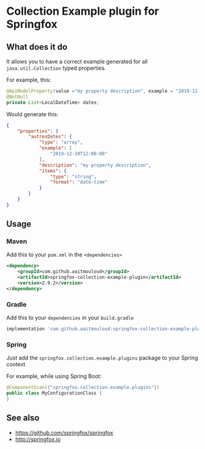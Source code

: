 # Collection Example plugin for Springfox

## What does it do
It allows you to have a correct example generated for all `java.util.Collection` typed properties.

For example, this:
```java
@ApiModelProperty(value ="my property description", example = "2019-12-20T12:00:00")
@NotNull
private List<LocalDateTime> dates;
```

Would generate this:
```json
{
    "properties": {
        "autresDates": {
            "type": "array",
            "example": [
                "2019-12-20T12:00:00"
            ],
            "description": "my property description",
            "items": {
                "type": "string",
                "format": "date-time"
            }
        }
    }
}
```

## Usage
### Maven
Add this to your `pom.xml` in the `<dependencies>`

```xml
<dependency>
    <groupId>com.github.aaitmouloud</groupId>
    <artifactId>springfox-collection-example-plugin</artifactId>
    <version>2.9.2</version>
</dependency>
```

### Gradle
Add this to your `dependencies` in your `build.gradle`

```groovy
implementation 'com.github.aaitmouloud:springfox-collection-example-plugin:2.9.2'
```
### Spring
Just add the `springfox.collection.example.plugins` package to your Spring context

For example, while using Spring Boot: 
```java
@ComponentScan({"springfox.collection.example.plugins"})
public class MyConfigurationClass {
}
``` 


## See also
* https://github.com/springfox/springfox
* http://springfox.io
